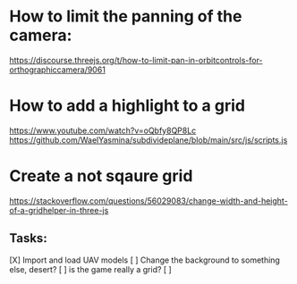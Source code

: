 # How to limit the panning of the camera: 

https://discourse.threejs.org/t/how-to-limit-pan-in-orbitcontrols-for-orthographiccamera/9061


# How to add a highlight to a grid
https://www.youtube.com/watch?v=oQbfy8QP8Lc
https://github.com/WaelYasmina/subdivideplane/blob/main/src/js/scripts.js

# Create a not sqaure grid
https://stackoverflow.com/questions/56029083/change-width-and-height-of-a-gridhelper-in-three-js


## Tasks:

[X] Import and load UAV models
[ ] Change the background to something else, desert?
[ ] is the game really a grid? 
[ ] 